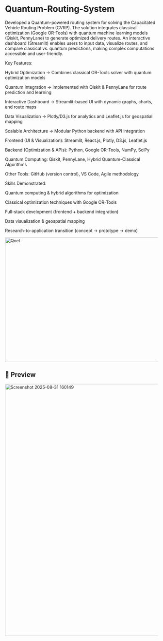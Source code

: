 # Quantum-Routing-System

Developed a Quantum-powered routing system for solving the Capacitated Vehicle Routing Problem (CVRP). The solution integrates classical optimization (Google OR-Tools) with quantum machine learning models (Qiskit, PennyLane) to generate optimized delivery routes. An interactive dashboard (Streamlit) enables users to input data, visualize routes, and compare classical vs. quantum predictions, making complex computations accessible and user-friendly.

Key Features:

Hybrid Optimization → Combines classical OR-Tools solver with quantum optimization models

Quantum Integration → Implemented with Qiskit & PennyLane for route prediction and learning

Interactive Dashboard → Streamlit-based UI with dynamic graphs, charts, and route maps

Data Visualization → Plotly/D3.js for analytics and Leaflet.js for geospatial mapping

Scalable Architecture → Modular Python backend with API integration

Frontend (UI & Visualization):
Streamlit, React.js, Plotly, D3.js, Leaflet.js

Backend (Optimization & APIs):
Python, Google OR-Tools, NumPy, SciPy

Quantum Computing:
Qiskit, PennyLane, Hybrid Quantum-Classical Algorithms

Other Tools:
GitHub (version control), VS Code, Agile methodology

Skills Demonstrated:

Quantum computing & hybrid algorithms for optimization

Classical optimization techniques with Google OR-Tools

Full-stack development (frontend + backend integration)

Data visualization & geospatial mapping

Research-to-application transition (concept → prototype → demo)


<img width="927" height="409" alt="Qnet" src="https://github.com/user-attachments/assets/46dffc60-f208-4622-8e48-4d4fae4ca04a" />

## 🚀 Preview

<img width="1823" height="827" alt="Screenshot 2025-08-31 160149" src="https://github.com/user-attachments/assets/b5bb6c19-4d00-4242-90de-d4b3ecec6c94" />

